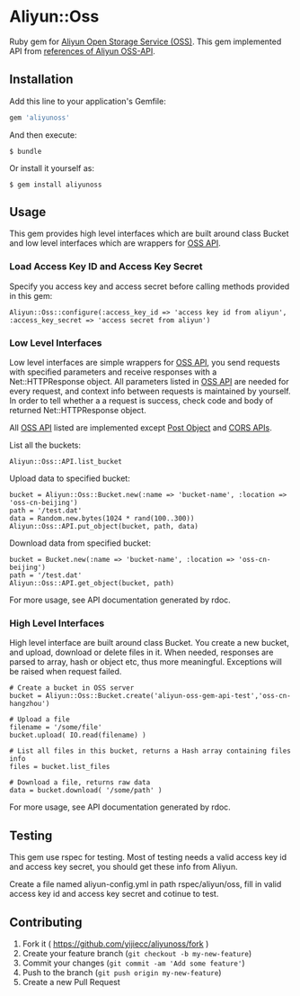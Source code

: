 # Aliyun::Oss

Ruby gem for [Aliyun Open Storage Service (OSS)][1]. This gem implemented API from [references of Aliyun OSS-API][2].

## Installation

Add this line to your application's Gemfile:

```ruby
gem 'aliyunoss'
```

And then execute:

    $ bundle

Or install it yourself as:

    $ gem install aliyunoss

## Usage

This gem provides high level interfaces which are built around class Bucket and low level interfaces which are wrappers for [OSS API][2].

### Load Access Key ID and Access Key Secret

Specify you access key and access secret before calling methods provided in this gem:

	Aliyun::Oss::configure(:access_key_id => 'access key id from aliyun', :access_key_secret => 'access secret from aliyun')

### Low Level Interfaces

Low level interfaces are simple wrappers for [OSS API][2], you send requests with specified parameters and receive responses with a Net::HTTPResponse object. All parameters listed in [OSS API][2] are needed for every request, and context info between requests is maintained by yourself. In order to tell whether a a request is success, check code and body of returned Net::HTTPResponse object.

All [OSS API][2] listed are implemented except [Post Object][3] and [CORS APIs][4].

List all the buckets:

	Aliyun::Oss::API.list_bucket

Upload data to specified bucket:

	bucket = Aliyun::Oss::Bucket.new(:name => 'bucket-name', :location => 'oss-cn-beijing')
	path = '/test.dat'
	data = Random.new.bytes(1024 * rand(100..300))
	Aliyun::Oss::API.put_object(bucket, path, data)

Download data from specified bucket:

	bucket = Bucket.new(:name => 'bucket-name', :location => 'oss-cn-beijing')
	path = '/test.dat'
	Aliyun::Oss::API.get_object(bucket, path)

For more usage, see API documentation generated by rdoc.

### High Level Interfaces

High level interface are built around class Bucket. You create a new bucket, and upload, download or delete files in it. When needed, responses are parsed to array, hash or object etc, thus more meaningful. Exceptions will be raised when request failed.

	# Create a bucket in OSS server
	bucket = Aliyun::Oss::Bucket.create('aliyun-oss-gem-api-test','oss-cn-hangzhou')
	
	# Upload a file
	filename = '/some/file'
	bucket.upload( IO.read(filename) )
	
	# List all files in this bucket, returns a Hash array containing files info
	files = bucket.list_files
	
	# Download a file, returns raw data
	data = bucket.download( '/some/path' )
	
For more usage, see API documentation generated by rdoc.	
	
## Testing

This gem use rspec for testing. Most of testing needs a valid access key id and access key secret, you should get these info from Aliyun.

Create a file named aliyun-config.yml in path rspec/aliyun/oss, fill in valid access key id and access key secret and cotinue to test.

## Contributing

1. Fork it ( https://github.com/yijiecc/aliyunoss/fork )
2. Create your feature branch (`git checkout -b my-new-feature`)
3. Commit your changes (`git commit -am 'Add some feature'`)
4. Push to the branch (`git push origin my-new-feature`)
5. Create a new Pull Request

[1]: http://www.aliyun.com/product/oss
[2]: http://docs.aliyun.com/?spm=5176.383663.9.2.F8rxxr#/oss/api-reference/abstract
[3]: http://docs.aliyun.com/?spm=5176.383663.9.2.F8rxxr#/oss/api-reference/object&PostObject
[4]: http://docs.aliyun.com/?spm=5176.383663.9.2.F8rxxr#/oss/api-reference/cors&abstract
